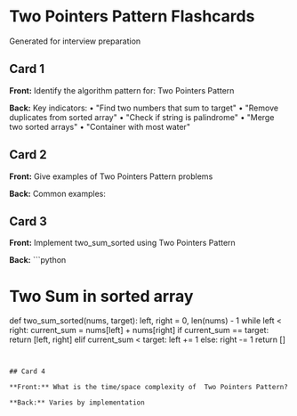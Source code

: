 #  Two Pointers Pattern Flashcards

Generated for interview preparation


## Card 1

**Front:** Identify the algorithm pattern for:  Two Pointers Pattern

**Back:** Key indicators:
• "Find two numbers that sum to target"
• "Remove duplicates from sorted array"
• "Check if string is palindrome"
• "Merge two sorted arrays"
• "Container with most water"


## Card 2

**Front:** Give examples of  Two Pointers Pattern problems

**Back:** Common examples:



## Card 3

**Front:** Implement two_sum_sorted using  Two Pointers Pattern

**Back:** ```python
# Two Sum in sorted array
def two_sum_sorted(nums, target):
    left, right = 0, len(nums) - 1
    while left < right:
        current_sum = nums[left] + nums[right]
        if current_sum == target:
            return [left, right]
        elif current_sum < target:
            left += 1
        else:
            right -= 1
    return []
```


## Card 4

**Front:** What is the time/space complexity of  Two Pointers Pattern?

**Back:** Varies by implementation

